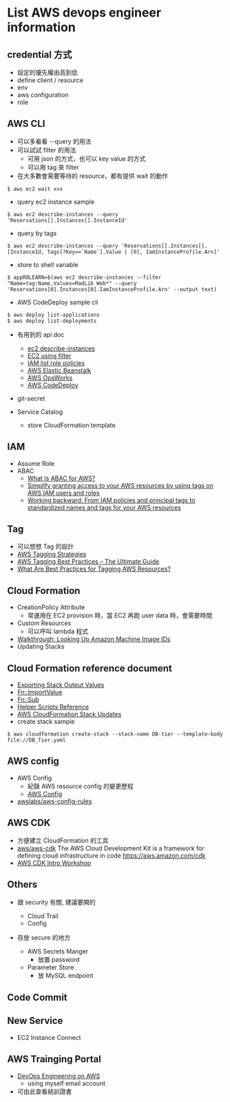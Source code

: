 # List AWS devops engineer information

## credential 方式
  * 設定的優先權由高到低
  * define client / resource
  * env
  * aws configuration
  * role

## AWS CLI
  * 可以多看看 --query 的用法
  * 可以試試 filter 的用法
    * 可用 json 的方式，也可以 key value 的方式
    * 可以用 tag 來 filter
  * 在大多數會需要等待的 resource，都有提供 wait 的動作
```
$ aws ec2 wait xxx
```
  * query ec2 instance sample
```
$ aws ec2 describe-instances --query 'Reservations[].Instances[].InstanceId'
```
  * query by tags
```
$ aws ec2 describe-instances --query 'Reservations[].Instances[].[InstanceId, Tags[?Key==`Name`].Value | [0], IamInstanceProfile.Arn]'
```
  * store to shell variable
```
$ appROLEARN=$(aws ec2 describe-instances --filter "Name=tag:Name,Values=MadLib Web*" --query 'Reservations[0].Instances[0].IamInstanceProfile.Arn' --output text)
```
  * AWS CodeDeploy sample cli
```
$ aws deploy list-applications
$ aws deploy list-deployments
```
  * 有用到的 api doc
    * [ec2 describe-instances](https://docs.aws.amazon.com/cli/latest/reference/ec2/describe-instances.html#options)
    * [EC2 using filter](https://docs.aws.amazon.com/en_us/AWSEC2/latest/UserGuide/Using_Filtering.html)
    * [IAM list role policies](https://docs.aws.amazon.com/cli/latest/reference/iam/list-role-policies.html)
    * [AWS Elastic Beanstalk](https://docs.aws.amazon.com/cli/latest/reference/elasticbeanstalk/index.html)
    * [AWS OpsWorks](https://docs.aws.amazon.com/cli/latest/reference/opsworks/index.html#available-commands)
    * [AWS CodeDeploy](https://docs.aws.amazon.com/cli/latest/reference/deploy/index.html#cli-aws-deploy)

  * git-secret

  * Service Catalog
    * store CloudFormation template

## IAM
  * Assume Role
  * ABAC
    * [What Is ABAC for AWS?](https://docs.amazonaws.cn/en_us/IAM/latest/UserGuide/introduction_attribute-based-access-control.html)
    * [Simplify granting access to your AWS resources by using tags on AWS IAM users and roles](https://aws.amazon.com/tw/blogs/security/simplify-granting-access-to-your-aws-resources-by-using-tags-on-aws-iam-users-and-roles/)
    * [Working backward: From IAM policies and principal tags to standardized names and tags for your AWS resources](https://aws.amazon.com/tw/blogs/security/working-backward-from-iam-policies-and-principal-tags-to-standardized-names-and-tags-for-your-aws-resources/)

## Tag
  * 可以想想 Tag 的設計
  * [AWS Tagging Strategies](https://aws.amazon.com/tw/answers/account-management/aws-tagging-strategies/)
  * [AWS Tagging Best Practices – The Ultimate Guide](https://www.metricly.com/aws-tagging-best-practices/)
  * [What Are Best Practices for Tagging AWS Resources?](https://cloudacademy.com/blog/what-are-best-practices-for-tagging-aws-resources/)

## Cloud Formation
  * CreationPolicy Attribute
    * 常運用在 EC2 provision 時，當 EC2 再跑 user data 時，會需要時間
  * Custom Resources
    * 可以呼叫 lambda 程式
  * [Walkthrough: Looking Up Amazon Machine Image IDs](https://docs.aws.amazon.com/en_us/AWSCloudFormation/latest/UserGuide/walkthrough-custom-resources-lambda-lookup-amiids.html)
  * Updating Stacks

## Cloud Formation reference document
  * [Exporting Stack Output Values](https://docs.aws.amazon.com/en_us/AWSCloudFormation/latest/UserGuide/using-cfn-stack-exports.html)
  * [Fn::ImportValue](https://docs.aws.amazon.com/en_us/AWSCloudFormation/latest/UserGuide/intrinsic-function-reference-importvalue.html)
  * [Fn::Sub](https://docs.aws.amazon.com/en_us/AWSCloudFormation/latest/UserGuide/intrinsic-function-reference-sub.html)
  * [Helper Scripts Reference](https://docs.aws.amazon.com/en_us/AWSCloudFormation/latest/UserGuide/cfn-helper-scripts-reference.html)
  * [AWS CloudFormation Stack Updates](https://docs.aws.amazon.com/en_us/AWSCloudFormation/latest/UserGuide/using-cfn-updating-stacks.html)
  * create stack sample
```
$ aws cloudformation create-stack --stack-name DB-tier --template-body file://DB_Tier.yaml
```

## AWS config
  * AWS Config
    * 紀錄 AWS resource config 的變更歷程
    * [AWS Config](https://aws.amazon.com/tw/config/)
  * [awslabs/aws-config-rules](https://github.com/awslabs/aws-config-rules)

## AWS CDK
  * 方便建立 CloudFormation 的工具
  * [aws/aws-cdk](https://github.com/aws/aws-cdk) The AWS Cloud Development Kit is a framework for defining cloud infrastructure in code https://aws.amazon.com/cdk
  * [AWS CDK Intro Workshop](https://cdkworkshop.com/)

## Others
  * 跟 security 有關, 建議要開的
    * Cloud Trail
    * Config

  * 存放 secure 的地方
    * AWS Secrets Manger
      * 放置 password
    * Parameter Store
      * 放 MySQL endpoint

## Code Commit

## New Service
  * EC2 Instance Connect

## AWS Trainging Portal 
  * [DevOps Engineering on AWS](https://www.aws.training/oneclickregistration?id=40215)
    * using myself email account
  * 可由此查看結訓證書

